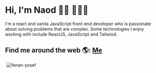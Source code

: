 # Hi, I'm Naod 👋🏾 👩🏾‍💻

I'm a react and vanila JavaScript front-end developer who is passionate about solving problems that are complex. Some technologies I enjoy working with include ReactJS, JavaScript and Tailwind.


## Find me around the web 🌎: <a href="https://naods-portfolio.vercel.app/" target="_blank">Me</a>

<p>&nbsp;<img align="center" src="https://github-readme-stats.vercel.app/api?username=fenan-yosef&show_icons=true&locale=en" alt="fenan-yosef" /></p>
